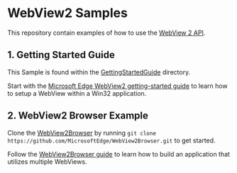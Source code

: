 # WebView2 Samples

This repository contain examples of how to use the [WebView 2 API](https://docs.microsoft.com/en-us/microsoft-edge/hosting/webview2). 

## 1. Getting Started Guide

This Sample is found within the [GettingStartedGuide](https://github.com/MicrosoftEdge/WebView2Samples/tree/master/GettingStartedGuide) directory.

Start with the [Microsoft Edge WebView2 getting-started guide](https://docs.microsoft.com/en-us/microsoft-edge/hosting/webview2/gettingstarted) to learn how to setup a WebView within a Win32 application.

## 2. WebView2 Browser Example

Clone the [WebView2Browser](https://github.com/MicrosoftEdge/WebView2Browser) by running `git clone https://github.com/MicrosoftEdge/WebView2Browser.git` to get started.

Follow the [WebView2Browser guide](https://github.com/MicrosoftEdge/WebView2Browser) to learn how to build an application that utilizes multiple WebViews.




